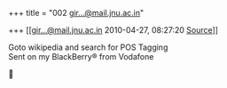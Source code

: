 +++
title = "002 gir...@mail.jnu.ac.in"

+++
[[gir...@mail.jnu.ac.in	2010-04-27, 08:27:20 [Source](https://groups.google.com/g/bvparishat/c/aJA1ryBdI68)]]



Goto wikipedia and search for POS Tagging  
Sent on my BlackBerry® from Vodafone  



